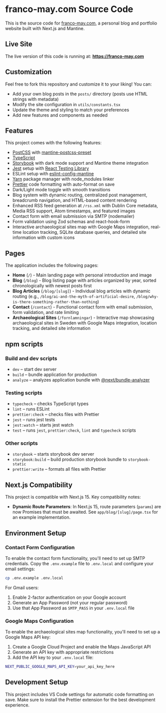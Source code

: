 # franco-may.com Source Code

This is the source code for [franco-may.com](https://franco-may.com), a personal blog and portfolio website built with Next.js and Mantine.

## Live Site

The live version of this code is running at: **https://franco-may.com**

## Customization

Feel free to fork this repository and customize it to your liking! You can:

- Add your own blog posts in the `posts/` directory (posts use HTML strings with metadata)
- Modify the site configuration in `utils/constants.tsx`
- Update the theme and styling to match your preferences
- Add new features and components as needed

## Features

This project comes with the following features:

- [PostCSS](https://postcss.org/) with [mantine-postcss-preset](https://mantine.dev/styles/postcss-preset)
- [TypeScript](https://www.typescriptlang.org/)
- [Storybook](https://storybook.js.org/) with dark mode support and Mantine theme integration
- [Jest](https://jestjs.io/) setup with [React Testing Library](https://testing-library.com/docs/react-testing-library/intro)
- ESLint setup with [eslint-config-mantine](https://github.com/mantinedev/eslint-config-mantine)
- [Yarn](https://yarnpkg.com/) package manager with node_modules linker
- [Prettier](https://prettier.io/) code formatting with auto-format on save
- Dark/Light mode toggle with smooth transitions
- Blog system with dynamic routing, centralized post management, breadcrumb navigation, and HTML-based content rendering
- Enhanced RSS feed generation at `/rss.xml` with Dublin Core metadata, Media RSS support, Atom timestamps, and featured images
- Contact form with email submission via SMTP (nodemailer)
- Form validation using Zod schemas and react-hook-form
- Interactive archaeological sites map with Google Maps integration, real-time location tracking, SQLite database queries, and detailed site information with custom icons

## Pages

The application includes the following pages:

- **Home** (`/`) - Main landing page with personal introduction and image
- **Blog** (`/blog`) - Blog listing page with articles organized by year, sorted chronologically with newest posts first
- **Blog Articles** (`/blog/[slug]`) - Individual blog articles with dynamic routing (e.g., `/blog/ai-and-the-myth-of-artificial-desire`, `/blog/why-is-there-something-rather-than-nothing`)
- **Contact** (`/contact`) - Functional contact form with email submission, form validation, and rate limiting
- **Archaeological Sites** (`/fornlamningar`) - Interactive map showcasing archaeological sites in Sweden with Google Maps integration, location tracking, and detailed site information

## npm scripts

### Build and dev scripts

- `dev` – start dev server
- `build` – bundle application for production
- `analyze` – analyzes application bundle with [@next/bundle-analyzer](https://www.npmjs.com/package/@next/bundle-analyzer)

### Testing scripts

- `typecheck` – checks TypeScript types
- `lint` – runs ESLint
- `prettier:check` – checks files with Prettier
- `jest` – runs jest tests
- `jest:watch` – starts jest watch
- `test` – runs `jest`, `prettier:check`, `lint` and `typecheck` scripts

### Other scripts

- `storybook` – starts storybook dev server
- `storybook:build` – build production storybook bundle to `storybook-static`
- `prettier:write` – formats all files with Prettier

## Next.js Compatibility

This project is compatible with Next.js 15. Key compatibility notes:

- **Dynamic Route Parameters**: In Next.js 15, route parameters (`params`) are now Promises that must be awaited. See `app/blog/[slug]/page.tsx` for an example implementation.

## Environment Setup

### Contact Form Configuration

To enable the contact form functionality, you'll need to set up SMTP credentials. Copy the `.env.example` file to `.env.local` and configure your email settings:

```bash
cp .env.example .env.local
```

For Gmail users:

1. Enable 2-factor authentication on your Google account
2. Generate an App Password (not your regular password)
3. Use that App Password as `SMTP_PASS` in your `.env.local` file

### Google Maps Configuration

To enable the archaeological sites map functionality, you'll need to set up a Google Maps API key:

1. Create a Google Cloud Project and enable the Maps JavaScript API
2. Generate an API key with appropriate restrictions
3. Add the API key to your `.env.local` file:

```bash
NEXT_PUBLIC_GOOGLE_MAPS_API_KEY=your_api_key_here
```

## Development Setup

This project includes VS Code settings for automatic code formatting on save. Make sure to install the Prettier extension for the best development experience.
